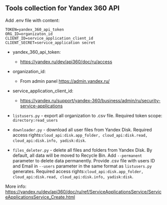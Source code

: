 ## Tools collection for Yandex 360 API

Add .env file with content:

```
TOKEN=yandex_360_api_token
ORG_ID=organizaton_id
CLIENT_ID=service_application_client_id
CLIENT_SECRET=service_application secret
```

- yandex_360_api_token:
  - https://yandex.ru/dev/api360/doc/ru/access
- organization_id:
  - From admin panel https://admin.yandex.ru/
- service_application_client_id: 
  - https://yandex.ru/support/yandex-360/business/admin/ru/security-service-applications



- `listusers.py` - export all organization to .csv file. Required token scope: `directory:read_users` 
- `downloader.py` - download all user files from Yandex Disk. Required access rights:`cloud_api:disk.app_folder, cloud_api:disk.read, cloud_api:disk.info, yadisk:disk`.
- `files_deleter.py` - delete all files and folders from Yandex Disk. By default, all data will be moved
to Recycle Bin. Add `--permanent` parameter to delete data permanently. Provide .csv file with users ID
and Email in `--users` parameter
in the same format as `listusers.py` generates. Required access rights:`cloud_api:disk.app_folder, cloud_api:disk.read, cloud_api:disk.info, yadisk:disk`.

More info: https://yandex.ru/dev/api360/doc/ru/ref/ServiceApplicationsService/ServiceApplicationsService_Create.html
 